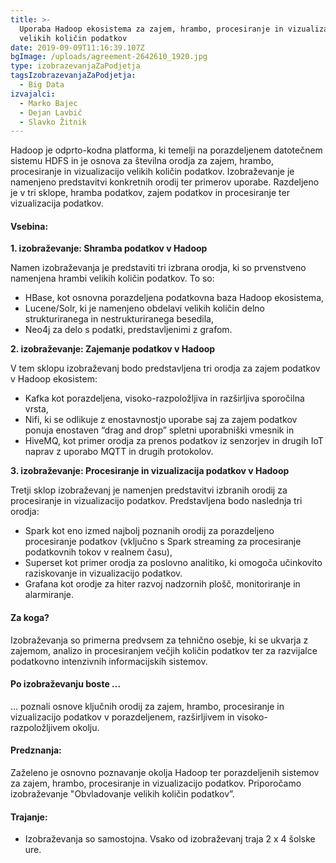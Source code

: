 ```yaml
---
title: >-
  Uporaba Hadoop ekosistema za zajem, hrambo, procesiranje in vizualizacijo
  velikih količin podatkov
date: 2019-09-09T11:16:39.107Z
bgImage: /uploads/agreement-2642610_1920.jpg
type: izobrazevanjaZaPodjetja
tagsIzobrazevanjaZaPodjetja:
  - Big Data
izvajalci:
  - Marko Bajec
  - Dejan Lavbič
  - Slavko Žitnik
---
```

Hadoop je odprto-kodna platforma, ki temelji na porazdeljenem datotečnem sistemu HDFS in je osnova za številna orodja za zajem, hrambo, procesiranje in vizualizacijo velikih količin podatkov. Izobraževanje je namenjeno predstavitvi konkretnih orodij ter primerov uporabe. Razdeljeno je v tri sklope, hramba podatkov, zajem podatkov in procesiranje ter vizualizacija podatkov.

#### Vsebina:

**1. izobraževanje: Shramba podatkov v Hadoop**

Namen izobraževanja je predstaviti tri izbrana orodja, ki so prvenstveno namenjena hrambi velikih količin podatkov. To so: 

* HBase, kot osnovna porazdeljena podatkovna baza Hadoop ekosistema,
* Lucene/Solr, ki je namenjeno obdelavi velikih količin delno strukturiranega in nestrukturiranega besedila,
* Neo4j za delo s podatki, predstavljenimi z grafom.

**2. izobraževanje: Zajemanje podatkov v Hadoop**

V tem sklopu izobraževanj bodo predstavljena tri orodja za zajem podatkov v Hadoop ekosistem:

* Kafka kot porazdeljena, visoko-razpoložljiva in razširljiva sporočilna vrsta, 
* Nifi, ki se odlikuje z enostavnostjo uporabe saj za zajem podatkov ponuja enostaven “drag and drop” spletni uporabniški vmesnik in 
* HiveMQ, kot primer orodja za prenos podatkov iz senzorjev in drugih IoT naprav z uporabo MQTT in drugih protokolov.

**3. izobraževanje: Procesiranje in vizualizacija podatkov v Hadoop**

Tretji sklop izobraževanj je namenjen predstavitvi izbranih orodij za procesiranje in vizualizacijo podatkov. Predstavljena bodo naslednja tri orodja:

* Spark kot eno izmed najbolj poznanih orodij za porazdeljeno procesiranje podatkov (vključno s Spark streaming za procesiranje podatkovnih tokov v realnem času),
* Superset kot primer orodja za poslovno analitiko, ki omogoča učinkovito raziskovanje in vizualizacijo podatkov.
* Grafana kot orodje za hiter razvoj nadzornih plošč, monitoriranje in alarmiranje.

#### Za koga?

Izobraževanja so primerna predvsem za tehnično osebje, ki se ukvarja z zajemom, analizo in procesiranjem večjih količin podatkov ter za razvijalce podatkovno intenzivnih informacijskih sistemov. 

#### Po izobraževanju boste …

… poznali osnove ključnih orodij za zajem, hrambo, procesiranje in vizualizacijo podatkov v porazdeljenem, razširljivem in visoko-razpoložljivem okolju.

#### Predznanja:

Zaželeno je osnovno poznavanje okolja Hadoop ter porazdeljenih sistemov za zajem, hrambo, procesiranje in vizualizacijo podatkov. Priporočamo izobraževanje "Obvladovanje velikih količin podatkov”.

#### Trajanje:

* Izobraževanja so samostojna. Vsako od izobraževanj traja 2 x 4 šolske ure.
